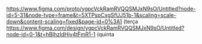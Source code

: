 https://www.figma.com/proto/ygpcVckRamRVQQSMJxN9sO/Untitled?node-id=5-31&node-type=frame&t=5XTPspCxgSfUJ51b-1&scaling=scale-down&content-scaling=fixed&page-id=0%3A1   (terça
https://www.figma.com/design/ygpcVckRamRVQQSMJxN9sO/Untitled?node-id=0-1&t=hBlhzIdHjv4tFmR1-1                                                                          (quinta
